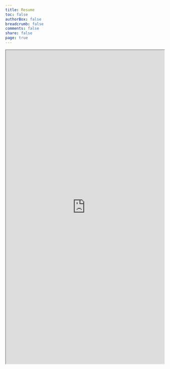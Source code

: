 ```yaml
---
title: Resume
toc: false
authorBox: false
breadcrumb: false
comments: false
share: false
page: true
---
```


<iframe src="https://rawcdn.githack.com/s-lasch/personal-site/b638201e2da8ba506287db70a7050c24ae8c9f08/images/Resume.pdf" height="1000px" width="100%"></iframe>
